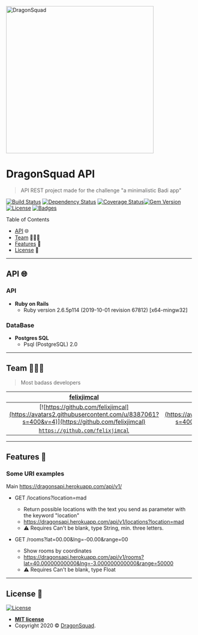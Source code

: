 <img src="https://image.freepik.com/free-vector/dragon-squad-mascot-esport-logo_139366-199.jpg" title="DragonSquad" alt="DragonSquad" width="400" height="400">


# DragonSquad API
> API REST project made for the challenge "a minimalistic Badi app"






[![Build Status](http://img.shields.io/travis/badges/badgerbadgerbadger.svg?style=flat-square)](https://travis-ci.org/badges/badgerbadgerbadger) [![Dependency Status](http://img.shields.io/gemnasium/badges/badgerbadgerbadger.svg?style=flat-square)](https://gemnasium.com/badges/badgerbadgerbadger) [![Coverage Status](http://img.shields.io/coveralls/badges/badgerbadgerbadger.svg?style=flat-square)](https://coveralls.io/r/badges/badgerbadgerbadger)[![Gem Version](http://img.shields.io/gem/v/badgerbadgerbadger.svg?style=flat-square)](https://rubygems.org/gems/badgerbadgerbadger) [![License](http://img.shields.io/:license-mit-blue.svg?style=flat-square)](http://badges.mit-license.org) [![Badges](http://img.shields.io/:badges-9/9-ff6799.svg?style=flat-square)](https://github.com/badges/badgerbadgerbadger)

Table of Contents 

- [API](#api) 🌐
- [Team](#team) 🧑‍🤝‍🧑
- [Features](#features) 🚀
- [License](#license) 📜


---

## API 🌐
### API
- **Ruby on Rails**
    - Ruby version 2.6.5p114 (2019-10-01 revision 67812) [x64-mingw32]
### DataBase
- **Postgres SQL**
    - Psql (PostgreSQL) 2.0

---

## Team 🧑‍🤝‍🧑

> Most badass developers

| <a href="https://github.com/felixjimcal" target="_blank">**felixjimcal**</a> | <a href="https://github.com/saitama1899" target="_blank">**saitama1899**</a> | <a href="https://github.com/Vaniik" target="_blank">**Vaniik**</a> |
| :---: |:---:| :---:|
| [![https://github.com/felixjimcal](https://avatars2.githubusercontent.com/u/8387061?s=400&v=4)](https://github.com/felixjimcal)    | [![https://github.com/saitama1899](https://avatars0.githubusercontent.com/u/16955362?s=400&v=4)](https://github.com/saitama1899) | [![https://github.com/Vaniik](https://avatars3.githubusercontent.com/u/38564316?s=400&v=4)](https://github.com/Vaniik)  |
| <a href="https://github.com/felixjimcal" target="_blank">`https://github.com/felixjimcal`</a> | <a href="https://github.com/saitama1899" target="_blank">`https://github.com/saitama1899`</a> | <a href="https://github.com/Vaniik" target="_blank">`https://github.com/Vaniik`</a> |
---

## Features 🚀

### Some URI examples
Main https://dragonsapi.herokuapp.com/api/v1/

- GET /locations?location=mad 
    - Return possible locations with the text you send as parameter with the keyword "location"
    - https://dragonsapi.herokuapp.com/api/v1/locations?location=mad
    - ⚠️ Requires Can't be blank, type String, min. three letters. 

- GET /rooms?lat=00.00&lng=-00.00&range=00
    - Show rooms by coordinates
    - https://dragonsapi.herokuapp.com/api/v1/rooms?lat=40.00000000000&lng=-3.000000000000&range=50000
     - ⚠️ Requires Can't be blank, type Float

---

## License 📜

[![License](http://img.shields.io/:license-mit-blue.svg?style=flat-square)](http://badges.mit-license.org)

- **[MIT license](http://opensource.org/licenses/mit-license.php)**
- Copyright 2020 © <a href="" target="_blank">DragonSquad</a>.
